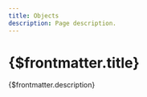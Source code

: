 ```yaml
---
title: Objects
description: Page description.
---
```


# {$frontmatter.title}

{$frontmatter.description}
